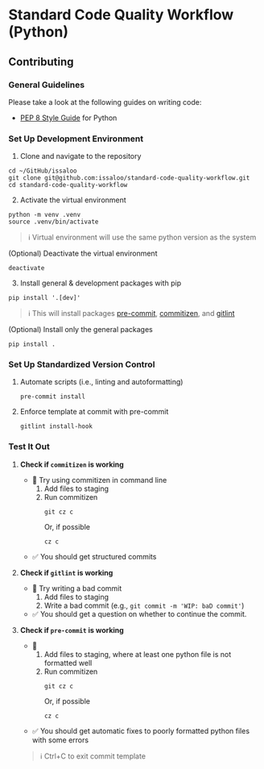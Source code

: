 # Standard Code Quality Workflow (Python)

## Contributing

### General Guidelines
Please take a look at the following guides on writing code:
- [PEP 8 Style Guide](https://www.python.org/dev/peps/pep-0008/) for Python

### Set Up Development Environment
1. Clone and navigate to the repository
```shell
cd ~/GitHub/issaloo
git clone git@github.com:issaloo/standard-code-quality-workflow.git
cd standard-code-quality-workflow
```

2. Activate the virtual environment
```shell
python -m venv .venv
source .venv/bin/activate
```
> :information_source: Virtual environment will use the same python version as the system

(Optional) Deactivate the virtual environment
```shell
deactivate
```

3. Install general & development packages with pip
```shell
pip install '.[dev]'
```
> :information_source: This will install packages [pre-commit](https://pre-commit.com/), [commitizen](https://commitizen-tools.github.io/commitizen/), and [gitlint](https://jorisroovers.com/gitlint/latest/)

(Optional) Install only the general packages
```shell
pip install .
```

### Set Up Standardized Version Control

1. Automate scripts (i.e., linting and autoformatting)
   ```shell
   pre-commit install
   ```
   
2. Enforce template at commit with pre-commit
   ```shell
   gitlint install-hook
   ```

### Test It Out

1. **Check if `commitizen` is working**
   - :mag_right: Try using commitizen in command line 
      1. Add files to staging
      2. Run commitizen
         ```shell
         git cz c
         ```
         Or, if possible
         ```shell
         cz c
         ```
   - :white_check_mark: You should get structured commits

2. **Check if `gitlint` is working**
   - :mag_right: Try writing a bad commit
     1. Add files to staging
     2. Write a bad commit (e.g., `git commit -m 'WIP: baD commit'`)
   - :white_check_mark: You should get a question on whether to continue the commit.

3. **Check if `pre-commit` is working**
   - :mag_right: 
     1. Add files to staging, where at least one python file is not formatted well
     2. Run commitizen
         ```shell
         git cz c
         ```
         Or, if possible
         ```shell
         cz c
         ```
   - :white_check_mark: You should get automatic fixes to poorly formatted python files with some errors

   > :information_source:  Ctrl+C to exit commit template
